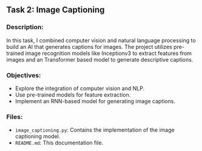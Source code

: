 ## Task 2: Image Captioning

### Description:
In this task, I combined computer vision and natural language processing to build an AI that generates captions for images. The project utilizes pre-trained image recognition models like Inceptionv3 to extract features from images and an Transformer based model to generate descriptive captions.

### Objectives:
- Explore the integration of computer vision and NLP.
- Use pre-trained models for feature extraction.
- Implement an RNN-based model for generating image captions.

### Files:
- `image_captioning.py`: Contains the implementation of the image captioning model.
- `README.md`: This documentation file.
